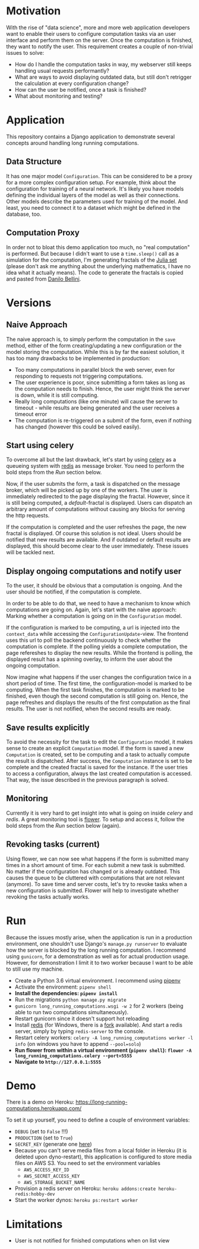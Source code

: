 
# Motivation

With the rise of "data science", more and more web application developers want to enable their users to configure
computation tasks via an user interface and perform them on the server.
Once the computation is finished, they want to notify the user.
This requirement creates a couple of non-trivial issues to solve:

* How do I handle the computation tasks in way, my webserver still keeps handling usual requests performantly?
* What are ways to avoid displaying outdated data, but still don't retrigger the calculation at every configuration
  change?
* How can the user be notified, once a task is finished?
* What about monitoring and testing?


# Application
This repository contains a Django application to demonstrate several concepts around handling long running computations.

## Data Structure
It has one major model `Configuration`.
This can be considered to be a proxy for a more complex configuration setup.
For example, think about the configuration for training of a neural network.
It's likely you have models defining the individual layers of the model as well as their connections.
Other models describe the parameters used for training of the model.
And least, you need to connect it to a dataset which might be defined in the database, too.

## Computation Proxy
In order not to bloat this demo application too much, no "real computation" is performed.
But because I didn't want to use a `time.sleep()` call as a simulation for the computation, I'm generating fractals
of the [Julia set](https://en.wikipedia.org/wiki/Julia_set)
(please don't ask me anything about the underlying mathematics, I have no idea what it actually means).
The code to generate the fractals is copied and pasted from
[Danilo Bellini](https://github.com/danilobellini/fractal).


# Versions

## Naive Approach
The naive approach is, to simply perform the computation in the `save` method, either of the form creating/updating
a new configuration or the model storing the computation. While this is by far the easiest solution, it has too many
drawbacks to be implemented in production:

* Too many computations in parallel block the web server, even for responding to requests not triggering computations.
* The user experience is poor, since submitting a form takes as long as the computation needs to finish.
  Hence, the user might think the server is down, while it is still computing.
* Really long computations (like one minute) will cause the server to timeout -
  while results are being generated and the user receives a timeout error
* The computation is re-triggered on a submit of the form, even if nothing has changed (however this could be solved
  easily).

## Start using celery
To overcome all but the last drawback, let's start by using
[celery](http://docs.celeryproject.org/en/latest/django/first-steps-with-django.html) as a queueing system
with [redis](https://redis.io/) as message broker. You need to perform the bold steps from the *Run* section below.

Now, if the user submits the form, a task is dispatched on the message broker, which will be picked up by one of the
workers. The user is immediately redirected to the page displaying the fractal.
However, since it is still being computed, a *default*-fractal is displayed.
Users can dispatch an arbitrary amount of computations without causing any blocks for serving the http requests.

If the computation is completed and the user refreshes the page, the new fractal is displayed.
Of course this solution is not ideal.
Users should be notified that new results are available.
And if outdated or default results are displayed, this should become clear to the user immediately.
These issues will be tackled next.

## Display ongoing computations and notify user
To the user, it should be obvious that a computation is ongoing.
And the user should be notified, if the computation is complete.

In order to be able to do that, we need to have a mechanism to know which computations are going on.
Again, let's start with the naive approach: Marking whether a computation is going on in the `Configuration` model.

If the configuration is marked to be computing, a url is injected into the `context_data` while accessing the 
`ConfigurationUpdate`-view. 
The frontend uses this url to poll the backend continuously to check whether the computation is complete. 
If the polling yields a complete computation, the page refereshes to display the new results.
While the frontend is polling, the displayed result has a spinning overlay, to inform the user about the ongoing computation.

Now imagine what happens if the user changes the configuration twice in a short period of time. 
The first time, the configuration-model is marked to be computing.
When the first task finishes, the computation is marked to be finished, even though the second computation is still going on.
Hence, the page refreshes and displays the results of the first computation as the final results.
The user is not notified, when the second results are ready.

## Save results explicitly
To avoid the necessity for the task to edit the `Configuration` model, it makes sense to create an explicit `Computation` model.
If the form is saved a new `Computation` is created, set to be computing and a task to actually compute the result is dispatched.
After success, the `Computation` instance is set to be complete and the created fractal is saved for the instance.
If the user tries to access a configuration, always the last created computation is accessed.
That way, the issue described in the previous paragraph is solved.


## Monitoring
Currently it is very hard to get insight into what is going on inside *celery* and *redis*.
A great monitoring tool is [flower](http://flower.readthedocs.io/en/latest/).
To setup and access it, follow the bold steps from the *Run* section below (again).


## Revoking tasks (current)
Using flower, we can now see what happens if the form is submitted many times in a short amount of time.
For each submit a new task is submitted.
No matter if the configuration has changed or is already outdated.
This causes the queue to be cluttered with computations that are not relevant (anymore).
To save time and server costs, let's try to revoke tasks when a new configuration is submitted.
Flower will help to investigate whether revoking the tasks actually works.


# Run
Because the issues mostly arise, when the application is run in a production environment, one shouldn't use Django's
`manage.py runserver` to evaluate how the server is blocked by the long running computation.
I recommend using `gunicorn`, for a demonstration as well as for actual production usage.
However, for demonstration I limit it to two worker because I want to be able to still use my machine.

* Create a Python 3.6 virtual environment. I recommend using [pipenv](https://github.com/pypa/pipenv)
* Activate the environment: `pipenv shell`
* **Install the dependencies: `pipenv install`**
* Run the migrations `python manage.py migrate`
* `gunicorn long_running_computations.wsgi -w 2` for 2 workers (being able to run two computations simultaneously).
*  Restart gunicorn since it doesn't support hot reloading
* Install [redis](https://redis.io/) (for Windows, there is a [fork](https://github.com/MicrosoftArchive/redis)
  available). And start a redis server, simply by typing `redis-server` to the console.
* Restart celery workers: `celery -A long_running_computations worker -l info`
  (on windows you have to append `--pool=solo`)
* **Run flower from within a virtual environment (`pipenv shell`): `flower -A long_running_computations.celery --port=5555`**
* **Navigate to `http://127.0.0.1:5555`**


# Demo
There is a demo on Heroku: https://long-running-computations.herokuapp.com/

To set it up yourself, you need to define a couple of environment variables:

* `DEBUG` (set to `False` !!!)
* `PRODUCTION` (set to `True`)
* `SECRET_KEY` (generate one [here](https://www.miniwebtool.com/django-secret-key-generator/))
* Because you can't serve media files from a local folder in Heroku (it is deleted upon dyno-restart),
  this application is configured to store media files on AWS S3. You need to set the environment variables
  * `AWS_ACCESS_KEY_ID`
  * `AWS_SECRET_ACCESS_KEY`
  * `AWS_STORAGE_BUCKET_NAME`
* Provision a redis server on Heroku: `heroku addons:create heroku-redis:hobby-dev`
* Start the worker dynos: `heroku ps:restart worker`

# Limitations
* User is not notified for finished computations when on list view
